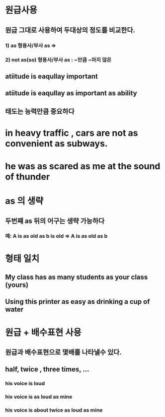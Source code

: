 # 원급사용
## 원급 그대로 사용하여 두대상의 정도를 비교한다.
### 1) as 형용사/부사 as => 
### 2) not as(so) 형용사/부사 as : ~만큼 ~마지 않은

## atiitude is eaqullay important 
## atiitude is eaqullay as important as ability
## 태도는 능력만큼 중요하다

# in heavy traffic , cars are not as convenient as subways.
# he was as scared as me at the sound of thunder

# as 의 생략
## 두번째 as 뒤의 어구는 생략 가능하다
### 예: A is as old as b is old =>  A is as old as b

# 형태 일치 

## My class has as many students as your class (yours)

## Using this printer as easy as drinking a cup of water

# 원급 + 배수표현 사용

## 원급과 배수표현으로 몇배를 나타낼수 있다.
## half, twice , three times, ...

### his voice is loud
### his voice is as loud as mine
### his voice is about twice as loud as mine


